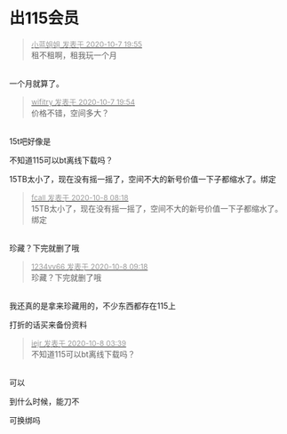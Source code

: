 # 出115会员


<div class="quote"><blockquote><font size="2"><a href="https://www.hostloc.com/forum.php?mod=redirect&amp;goto=findpost&amp;pid=9269314&amp;ptid=751754" target="_blank"><font color="#999999">小蓝姐姐 发表于 2020-10-7 19:55</font></a></font><br />
租不租啊，租我玩一个月</blockquote></div><br />
一个月就算了。

<div class="quote"><blockquote><font size="2"><a href="https://www.hostloc.com/forum.php?mod=redirect&amp;goto=findpost&amp;pid=9269310&amp;ptid=751754" target="_blank"><font color="#999999">wifitry 发表于 2020-10-7 19:54</font></a></font><br />
价格不错，空间多大？</blockquote></div><br />
15t吧好像是

不知道115可以bt离线下载吗？

15TB太小了，现在没有摇一摇了，空间不大的新号价值一下子都缩水了。绑定

<div class="quote"><blockquote><font size="2"><a href="https://www.hostloc.com/forum.php?mod=redirect&amp;goto=findpost&amp;pid=9270608&amp;ptid=751754" target="_blank"><font color="#999999">fcall 发表于 2020-10-8 08:18</font></a></font><br />
15TB太小了，现在没有摇一摇了，空间不大的新号价值一下子都缩水了。绑定</blockquote></div><br />
珍藏？下完就删了哦

<div class="quote"><blockquote><font size="2"><a href="https://www.hostloc.com/forum.php?mod=redirect&amp;goto=findpost&amp;pid=9270724&amp;ptid=751754" target="_blank"><font color="#999999">1234vv66 发表于 2020-10-8 09:18</font></a></font><br />
珍藏？下完就删了哦</blockquote></div><br />
我还真的是拿来珍藏用的，不少东西都存在115上

打折的话买来备份资料<img src="static/image/smiley/default/lol.gif" smilieid="12" border="0" alt="" />

<div class="quote"><blockquote><font size="2"><a href="https://www.hostloc.com/forum.php?mod=redirect&amp;goto=findpost&amp;pid=9270499&amp;ptid=751754" target="_blank"><font color="#999999">iejr 发表于 2020-10-8 03:39</font></a></font><br />
不知道115可以bt离线下载吗？</blockquote></div><br />
可以

到什么时候，能刀不<img id="aimg_zNF03" onclick="zoom(this, this.src, 0, 0, 0)" class="zoom" src="https://cdn.jsdelivr.net/gh/hishis/forum-master/public/images/patch.gif" onmouseover="img_onmouseoverfunc(this)" onload="thumbImg(this)" border="0" alt="" />

可换绑吗
